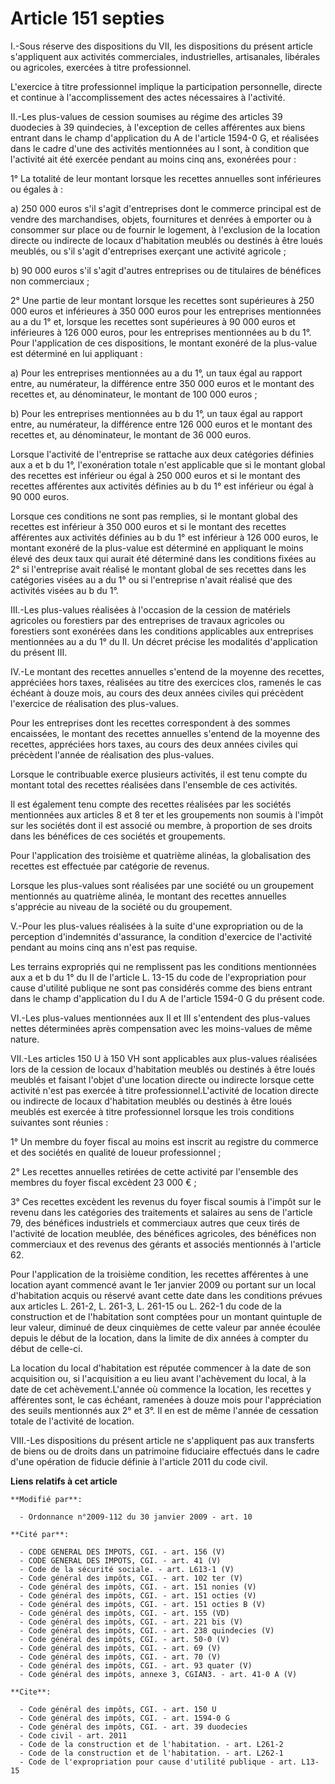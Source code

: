 # Article 151 septies

I.-Sous réserve des dispositions du VII, les dispositions du présent article s'appliquent aux activités commerciales,
industrielles, artisanales, libérales ou agricoles, exercées à titre professionnel.

L'exercice à titre professionnel implique la participation personnelle, directe et continue à l'accomplissement des actes
nécessaires à l'activité. 

II.-Les plus-values de cession soumises au régime des articles 39 duodecies à 39 quindecies, à l'exception de celles
afférentes aux biens entrant dans le champ d'application du A de l'article 1594-0 G, et réalisées dans le cadre d'une des
activités mentionnées au I sont, à condition que l'activité ait été exercée pendant au moins cinq ans, exonérées pour : 

1° La totalité de leur montant lorsque les recettes annuelles sont inférieures ou égales à : 

a) 250 000 euros s'il s'agit d'entreprises dont le commerce principal est de vendre des marchandises, objets, fournitures et
denrées à emporter ou à consommer sur place ou de fournir le logement, à l'exclusion de la location directe ou indirecte de
locaux d'habitation meublés ou destinés à être loués meublés, ou s'il s'agit d'entreprises exerçant une activité agricole ; 

b) 90 000 euros s'il s'agit d'autres entreprises ou de titulaires de bénéfices non commerciaux ; 

2° Une partie de leur montant lorsque les recettes sont supérieures à 250 000 euros et inférieures à 350 000 euros pour les
entreprises mentionnées au a du 1° et, lorsque les recettes sont supérieures à 90 000 euros et inférieures à 126 000 euros,
pour les entreprises mentionnées au b du 1°. Pour l'application de ces dispositions, le montant exonéré de la plus-value est
déterminé en lui appliquant : 

a) Pour les entreprises mentionnées au a du 1°, un taux égal au rapport entre, au numérateur, la différence entre 350 000
euros et le montant des recettes et, au dénominateur, le montant de 100 000 euros ; 

b) Pour les entreprises mentionnées au b du 1°, un taux égal au rapport entre, au numérateur, la différence entre 126 000
euros et le montant des recettes et, au dénominateur, le montant de 36 000 euros. 

Lorsque l'activité de l'entreprise se rattache aux deux catégories définies aux a et b du 1°, l'exonération totale n'est
applicable que si le montant global des recettes est inférieur ou égal à 250 000 euros et si le montant des recettes
afférentes aux activités définies au b du 1° est inférieur ou égal à 90 000 euros. 

Lorsque ces conditions ne sont pas remplies, si le montant global des recettes est inférieur à 350 000 euros et si le montant
des recettes afférentes aux activités définies au b du 1° est inférieur à 126 000 euros, le montant exonéré de la plus-value
est déterminé en appliquant le moins élevé des deux taux qui aurait été déterminé dans les conditions fixées au 2° si
l'entreprise avait réalisé le montant global de ses recettes dans les catégories visées au a du 1° ou si l'entreprise n'avait
réalisé que des activités visées au b du 1°. 

III.-Les plus-values réalisées à l'occasion de la cession de matériels agricoles ou forestiers par des entreprises de travaux
agricoles ou forestiers sont exonérées dans les conditions applicables aux entreprises mentionnées au a du 1° du II. Un
décret précise les modalités d'application du présent III. 

IV.-Le montant des recettes annuelles s'entend de la moyenne des recettes, appréciées hors taxes, réalisées au titre des
exercices clos, ramenés le cas échéant à douze mois, au cours des deux années civiles qui précèdent l'exercice de réalisation
des plus-values. 

Pour les entreprises dont les recettes correspondent à des sommes encaissées, le montant des recettes annuelles s'entend de
la moyenne des recettes, appréciées hors taxes, au cours des deux années civiles qui précèdent l'année de réalisation des
plus-values. 

Lorsque le contribuable exerce plusieurs activités, il est tenu compte du montant total des recettes réalisées dans
l'ensemble de ces activités. 

Il est également tenu compte des recettes réalisées par les sociétés mentionnées aux articles 8 et 8 ter et les groupements
non soumis à l'impôt sur les sociétés dont il est associé ou membre, à proportion de ses droits dans les bénéfices de ces
sociétés et groupements. 

Pour l'application des troisième et quatrième alinéas, la globalisation des recettes est effectuée par catégorie de revenus. 

Lorsque les plus-values sont réalisées par une société ou un groupement mentionnés au quatrième alinéa, le montant des
recettes annuelles s'apprécie au niveau de la société ou du groupement.

V.-Pour les plus-values réalisées à la suite d'une expropriation ou de la perception d'indemnités d'assurance, la condition
d'exercice de l'activité pendant au moins cinq ans n'est pas requise. 

Les terrains expropriés qui ne remplissent pas les conditions mentionnées aux a et b du 1° du II de l'article L. 13-15 du
code de l'expropriation pour cause d'utilité publique ne sont pas considérés comme des biens entrant dans le champ
d'application du I du A de l'article 1594-0 G du présent code. 

VI.-Les plus-values mentionnées aux II et III s'entendent des plus-values nettes déterminées après compensation avec les
moins-values de même nature. 

VII.-Les articles 150 U à 150 VH sont applicables aux plus-values réalisées lors de la cession de locaux d'habitation meublés
ou destinés à être loués meublés et faisant l'objet d'une location directe ou indirecte lorsque cette activité n'est pas
exercée à titre professionnel.L'activité de location directe ou indirecte de locaux d'habitation meublés ou destinés à être
loués meublés est exercée à titre professionnel lorsque les trois conditions suivantes sont réunies : 

1° Un membre du foyer fiscal au moins est inscrit au registre du commerce et des sociétés en qualité de loueur
professionnel ; 

2° Les recettes annuelles retirées de cette activité par l'ensemble des membres du foyer fiscal excèdent 23 000 € ; 

3° Ces recettes excèdent les revenus du foyer fiscal soumis à l'impôt sur le revenu dans les catégories des traitements et
salaires au sens de l'article 79, des bénéfices industriels et commerciaux autres que ceux tirés de l'activité de location
meublée, des bénéfices agricoles, des bénéfices non commerciaux et des revenus des gérants et associés mentionnés à l'article
62. 

Pour l'application de la troisième condition, les recettes afférentes à une location ayant commencé avant le 1er janvier 2009
ou portant sur un local d'habitation acquis ou réservé avant cette date dans les conditions prévues aux articles L. 261-2, L.
261-3, L. 261-15 ou L. 262-1 du code de la construction et de l'habitation sont comptées pour un montant quintuple de leur
valeur, diminué de deux cinquièmes de cette valeur par année écoulée depuis le début de la location, dans la limite de dix
années à compter du début de celle-ci. 

La location du local d'habitation est réputée commencer à la date de son acquisition ou, si l'acquisition a eu lieu avant
l'achèvement du local, à la date de cet achèvement.L'année où commence la location, les recettes y afférentes sont, le cas
échéant, ramenées à douze mois pour l'appréciation des seuils mentionnés aux 2° et 3°. Il en est de même l'année de cessation
totale de l'activité de location. 

VIII.-Les dispositions du présent article ne s'appliquent pas aux transferts de biens ou de droits dans un patrimoine
fiduciaire effectués dans le cadre d'une opération de fiducie définie à l'article 2011 du code civil.

**Liens relatifs à cet article**

	**Modifié par**:

	  - Ordonnance n°2009-112 du 30 janvier 2009 - art. 10

	**Cité par**:

	  - CODE GENERAL DES IMPOTS, CGI. - art. 156 (V)
	  - CODE GENERAL DES IMPOTS, CGI. - art. 41 (V)
	  - Code de la sécurité sociale. - art. L613-1 (V)
	  - Code général des impôts, CGI. - art. 102 ter (V)
	  - Code général des impôts, CGI. - art. 151 nonies (V)
	  - Code général des impôts, CGI. - art. 151 octies (V)
	  - Code général des impôts, CGI. - art. 151 octies B (V)
	  - Code général des impôts, CGI. - art. 155 (VD)
	  - Code général des impôts, CGI. - art. 221 bis (V)
	  - Code général des impôts, CGI. - art. 238 quindecies (V)
	  - Code général des impôts, CGI. - art. 50-0 (V)
	  - Code général des impôts, CGI. - art. 69 (V)
	  - Code général des impôts, CGI. - art. 70 (V)
	  - Code général des impôts, CGI. - art. 93 quater (V)
	  - Code général des impôts, annexe 3, CGIAN3. - art. 41-0 A (V)

	**Cite**:

	  - Code général des impôts, CGI. - art. 150 U
	  - Code général des impôts, CGI. - art. 1594-0 G
	  - Code général des impôts, CGI. - art. 39 duodecies
	  - Code civil - art. 2011
	  - Code de la construction et de l'habitation. - art. L261-2
	  - Code de la construction et de l'habitation. - art. L262-1
	  - Code de l'expropriation pour cause d'utilité publique - art. L13-15
